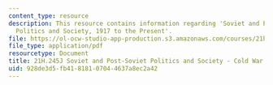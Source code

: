```yaml
---
content_type: resource
description: This resource contains information regarding 'Soviet and Post-Soviet
  Politics and Society, 1917 to the Present'.
file: https://ol-ocw-studio-app-production.s3.amazonaws.com/courses/21h-245j-soviet-and-post-soviet-politics-and-society-1917-to-the-present-spring-2016/928de3d5fb41818107044637a8ec2a42_MIT21H_245JS16_ColdWar.pdf
file_type: application/pdf
resourcetype: Document
title: 21H.245J Soviet and Post-Soviet Politics and Society - Cold War
uid: 928de3d5-fb41-8181-0704-4637a8ec2a42
---
```

